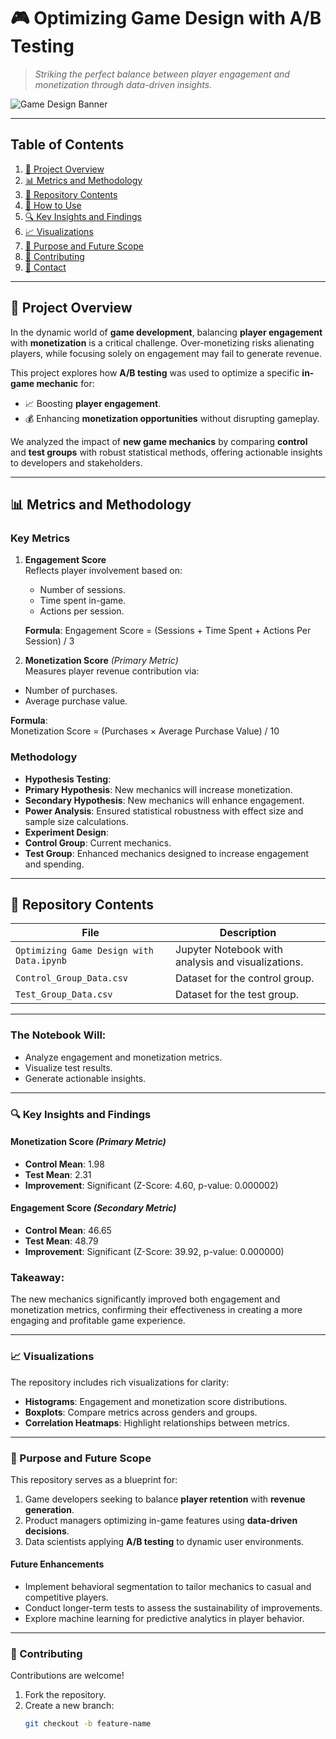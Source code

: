 # 🎮 **Optimizing Game Design with A/B Testing**  
> *Striking the perfect balance between player engagement and monetization through data-driven insights.*

![Game Design Banner](https://via.placeholder.com/1000x300.png?text=Optimizing+Game+Design+with+A/B+Testing)  

---

## **Table of Contents**
1. [📌 Project Overview](#project-overview)
2. [📊 Metrics and Methodology](#metrics-and-methodology)
3. [🧰 Repository Contents](#repository-contents)
4. [🚀 How to Use](#how-to-use)
5. [🔍 Key Insights and Findings](#key-insights-and-findings)
6. [📈 Visualizations](#visualizations)
7. [🌟 Purpose and Future Scope](#purpose-and-future-scope)
8. [🤝 Contributing](#contributing)
9. [📧 Contact](#contact)

---

## **📌 Project Overview**

In the dynamic world of **game development**, balancing **player engagement** with **monetization** is a critical challenge. Over-monetizing risks alienating players, while focusing solely on engagement may fail to generate revenue.  

This project explores how **A/B testing** was used to optimize a specific **in-game mechanic** for:
- 📈 Boosting **player engagement**.
- 💰 Enhancing **monetization opportunities** without disrupting gameplay.  

We analyzed the impact of **new game mechanics** by comparing **control** and **test groups** with robust statistical methods, offering actionable insights to developers and stakeholders.

---

## **📊 Metrics and Methodology**

### **Key Metrics**  
1. **Engagement Score**  
   Reflects player involvement based on:
   - Number of sessions.
   - Time spent in-game.
   - Actions per session.  

   **Formula**:
   Engagement Score = (Sessions + Time Spent + Actions Per Session) / 3

   
2. **Monetization Score** *(Primary Metric)*  
Measures player revenue contribution via:
- Number of purchases.
- Average purchase value.  

**Formula**:  
Monetization Score = (Purchases × Average Purchase Value) / 10


### **Methodology**  
- **Hypothesis Testing**:
- **Primary Hypothesis**: New mechanics will increase monetization.
- **Secondary Hypothesis**: New mechanics will enhance engagement.  
- **Power Analysis**: Ensured statistical robustness with effect size and sample size calculations.  
- **Experiment Design**:
- **Control Group**: Current mechanics.
- **Test Group**: Enhanced mechanics designed to increase engagement and spending.

---

## **🧰 Repository Contents**

| **File** | **Description** |
|----------|------------------|
| `Optimizing Game Design with Data.ipynb` | Jupyter Notebook with analysis and visualizations. |
| `Control_Group_Data.csv` | Dataset for the control group. |
| `Test_Group_Data.csv` | Dataset for the test group. |

---

### **The Notebook Will:**
- Analyze engagement and monetization metrics.
- Visualize test results.
- Generate actionable insights.

---

### **🔍 Key Insights and Findings**

#### **Monetization Score** *(Primary Metric)*  
- **Control Mean**: 1.98  
- **Test Mean**: 2.31  
- **Improvement**: Significant (Z-Score: 4.60, p-value: 0.000002)

#### **Engagement Score** *(Secondary Metric)*  
- **Control Mean**: 46.65  
- **Test Mean**: 48.79  
- **Improvement**: Significant (Z-Score: 39.92, p-value: 0.000000)

### **Takeaway**:  
The new mechanics significantly improved both engagement and monetization metrics, confirming their effectiveness in creating a more engaging and profitable game experience.

---

### **📈 Visualizations**
The repository includes rich visualizations for clarity:
- **Histograms**: Engagement and monetization score distributions.
- **Boxplots**: Compare metrics across genders and groups.
- **Correlation Heatmaps**: Highlight relationships between metrics.

---

### **🌟 Purpose and Future Scope**
This repository serves as a blueprint for:
1. Game developers seeking to balance **player retention** with **revenue generation**.
2. Product managers optimizing in-game features using **data-driven decisions**.
3. Data scientists applying **A/B testing** to dynamic user environments.

#### **Future Enhancements**
- Implement behavioral segmentation to tailor mechanics to casual and competitive players.
- Conduct longer-term tests to assess the sustainability of improvements.
- Explore machine learning for predictive analytics in player behavior.

---

### **🤝 Contributing**
Contributions are welcome!  

1. Fork the repository.  
2. Create a new branch:  
   ```bash
   git checkout -b feature-name
